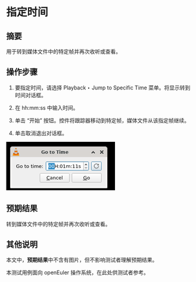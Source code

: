 # 指定时间

## 摘要

用于转到媒体文件中的特定帧并再次收听或查看。

## 操作步骤

1. 要指定时间，请选择 Playback ‣ Jump to Specific Time 菜单。将显示转到时间对话框。

2. 在 hh:mm:ss 中输入时间。

3. 单击 “开始” 按钮。控件将跟踪器移动到特定帧，媒体文件从该指定帧继续。

4. 单击取消退出对话框。

![指定时间](./img/指定时间.png)

## 预期结果

转到媒体文件中的特定帧并再次收听或查看。

## 其他说明

本文中，**预期结果**中不含有图片，但不影响测试者理解预期结果。

本测试用例面向 openEuler 操作系统，在此处供测试者参考。
